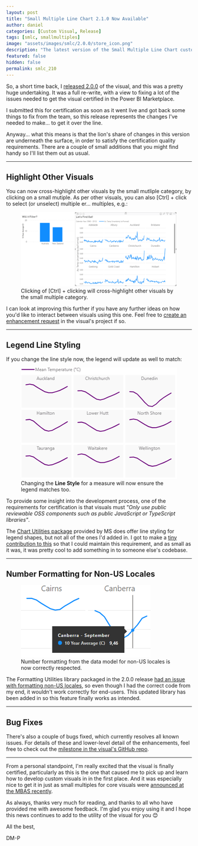 ```yaml
---
layout: post
title: "Small Multiple Line Chart 2.1.0 Now Available"
author: daniel
categories: [Custom Visual, Release]
tags: [smlc, smallmultiples]
image: "assets/images/smlc/2.0.0/store_icon.png"
description: "The latest version of the Small Multiple Line Chart custom visual is now live in the marketplace and finally certified 😊"
featured: false
hidden: false
permalink: smlc_210
---
```


So, a short time back, I [released 2.0.0](/smlc_200) of the visual, and this was a pretty huge undertaking. It was a full re-write, with a view to fixing a lot of the issues needed to get the visual certified in the Power BI Marketplace.

I submitted this for certification as soon as it went live and got back some things to fix from the team, so this release represents the changes I've needed to make... to get it over the line.

Anyway... what this means is that the lion's share of changes in this version are underneath the surface, in order to satisfy the certification quality requirements. There are a couple of small additions that you might find handy so I'll list them out as usual.

---

## Highlight Other Visuals

You can now cross-highlight other visuals by the small mutliple category, by clicking on a small mutiple. As per other visuals, you can also [Ctrl] + click to select (or unselect) multiple er... multiples, e.g.:

<div class="text-center">
    <figure class="figure">
        <img src="/assets/images/smlc/2.1.0/filter_other_visuals.gif" class="figure-img img-fluid rounded">
        <figcaption class="figure-caption">Clicking of [Ctrl] + clicking will cross-highlight other visuals by the small multiple category.</figcaption>
    </figure>
</div>

I can look at improving this further if you have any further ideas on how you'd like to interact between visuals using this one. Feel free to <a href="https://github.com/dm-p/powerbi-visuals-smlc/issues" target="_blank">create an enhancement request</a> in the visual's project if so.

---

## Legend Line Styling

If you change the line style now, the legend will update as well to match:

<div class="text-center">
    <figure class="figure">
        <img src="/assets/images/smlc/2.1.0/legend_line_styling.gif" class="figure-img img-fluid rounded">
        <figcaption class="figure-caption">Changing the <b>Line Style</b> for a measure will now ensure the legend matches too.</figcaption>
    </figure>
</div>

To provide some insight into the development process, one of the requirements for certification is that visuals must _"Only use public reviewable OSS components such as public JavaScript or TypeScript libraries"_.

The <a href="https://github.com/microsoft/powerbi-visuals-utils-chartutils" target="_blank">Chart Utilities package</a> provided by MS does offer line styling for legend shapes, but not all of the ones I'd added in. I got to make a <a href="https://github.com/microsoft/powerbi-visuals-utils-chartutils/pull/73" target="_blank">tiny contribution to this</a> so that I could maintain this requirement, and as small as it was, it was pretty cool to add something in to someone else's codebase.

---

## Number Formatting for Non-US Locales

<div class="text-center">
    <figure class="figure">
        <img src="/assets/images/smlc/2.1.0/measure_locale.png" class="figure-img img-fluid rounded">
        <figcaption class="figure-caption">Number formatting from the data model for non-US locales is now correctly respected.</figcaption>
    </figure>
</div>

The Formatting Utilities library packaged in the 2.0.0 release <a href="https://github.com/microsoft/powerbi-visuals-utils-formattingutils/issues/36" target="_blank">had an issue with formatting non-US locales</a>, so even though I had the correct code from my end, it wouldn't work correctly for end-users. This updated library has been added in so this feature finally works as intended.

---

## Bug Fixes

There's also a couple of bugs fixed, which currently resolves all known issues. For details of these and lower-level detail of the enhancements, feel free to check out the <a href="https://github.com/dm-p/powerbi-visuals-smlc/milestone/3?closed=1" target="_blank">milestone in the visual's GitHub repo</a>.

---

From a personal standpoint, I'm really excited that the visual is finally certified, particularly as this is the one that caused me to pick up and learn how to develop custom visuals in in the first place. And it was especially nice to get it in just as small multiples for core visuals were <a href="https://twitter.com/the_d_mp/status/1258117539789336576" target="_blank">announced at the MBAS recently</a>.

As always, thanks very much for reading, and thanks to all who have provided me with awesome feedback. I'm glad you enjoy using it and I hope this news continues to add to the utility of the visual for you 😊

All the best,

DM-P
